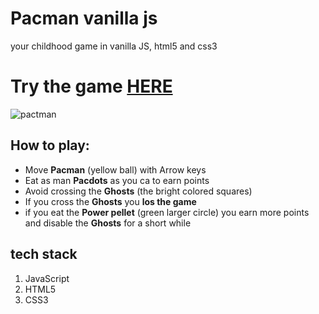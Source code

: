 # Pacman vanilla js
your childhood game in vanilla JS, html5 and css3

#  Try the game [HERE](https://didier187.github.io/pacman-classic-game/)
![pactman](https://www.pixelstalk.net/wp-content/uploads/2016/05/Wallpaper-Favourites-By-Princessang2644-On-DeviantArt.jpg)
## How to play:
- Move **Pacman** (yellow ball) with Arrow keys
- Eat as man **Pacdots** as you ca to earn points
- Avoid crossing the **Ghosts** (the bright colored squares)
- If you cross the **Ghosts** you **los the game**
- if you eat the **Power pellet** (green larger circle) you earn more points and disable the **Ghosts** for a short while

## tech stack
1. JavaScript
2. HTML5
3. CSS3
